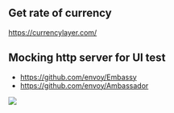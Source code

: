 ## Get rate of currency

https://currencylayer.com/

## Mocking http server for UI test

- https://github.com/envoy/Embassy
- https://github.com/envoy/Ambassador


![](https://s3.amazonaws.com/ckl-website-static/wp-content/uploads/2016/04/Viper-Module.png)

